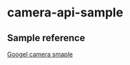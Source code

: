 # camera-api-sample

## Sample reference
[Googel camera smaple](https://github.com/android/camera-samples)
